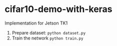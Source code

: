 # cifar10-demo-with-keras
Implementation for Jetson TK1


1. Prepare dataset: `python dataset.py`
2. Train the network `python train.py`

